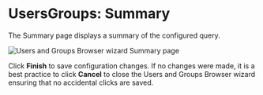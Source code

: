 # UsersGroups: Summary

The Summary page displays a summary of the configured query.

![Users and Groups Browser wizard Summary page](/img/product_docs/accessanalyzer/11.6/admin/datacollector/adinventory/summary.webp)

Click **Finish** to save configuration changes. If no changes were made, it is a best practice to
click **Cancel** to close the Users and Groups Browser wizard ensuring that no accidental clicks are
saved.
